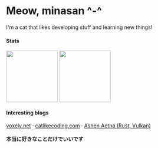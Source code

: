 
<div>
  <div>
    <h1>Meow, minasan ^-^</h1>
    <p>I'm a cat that likes developing stuff and learning new things!</p>
  </div>
</div>

<div>
  <h4>Stats</h4>
  
  <img align="center" height="140" src="https://github-readme-stats.vercel.app/api?username=lyrapuff&show_icons=true&theme=shadow_blue&custom_title=あたしのスタット&count_private=true&include_all_commits=true" />
  <img align="center" height="140" src="https://github-readme-stats.vercel.app/api/top-langs/?username=lyrapuff&layout=compact&theme=shadow_blue&count_private=true" />
</div>

<div>
  <h4>Interesting blogs</h4>
  <a target="_blank" href="https://voxely.net/blog/">voxely.net</a>
  ·
  <a target="_blank" href="https://catlikecoding.com/">catlikecoding.com</a>
  ·
  <a target="_blank" href="https://hoj-senna.github.io/ashen-aetna/">Ashen Aetna (Rust, Vulkan)</a>
</div>

<br>

<div>
  <b>本当に好きなことだけでいいです</b>
</div>
